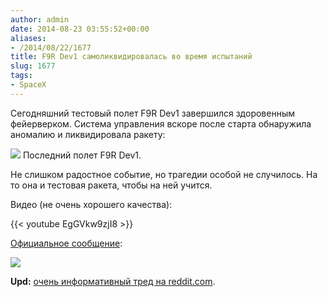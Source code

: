 ```yaml
---
author: admin
date: 2014-08-23 03:55:52+00:00
aliases:
- /2014/08/22/1677
title: F9R Dev1 самоликвидировалась во время испытаний
slug: 1677
tags:
- SpaceX
---
```


Сегодняшний тестовый полет F9R Dev1 завершился здоровенным фейерверком. Система управления вскоре после старта обнаружила аномалию и ликвидировала ракету:

[![](https://pbs.twimg.com/media/BvrXpvHCEAA2Mju.jpg)](https://pbs.twimg.com/media/BvrXpvHCEAA2Mju.jpg) Последний полет F9R Dev1.

<!--more-->

Не слишком радостное событие, но трагедии особой не случилось. На то она и тестовая ракета, чтобы на ней учится.

Видео (не очень хорошего качества):

{{< youtube EgGVkw9zjI8 >}}

[Официальное сообщение](https://twitter.com/SpaceX/status/502976401729798144):

![](https://pbs.twimg.com/media/BvruXyYCEAASE8w.jpg)

**Upd:** [очень информативный тред на reddit.com](http://www.reddit.com/live/tg41vd7i6vj9/).
